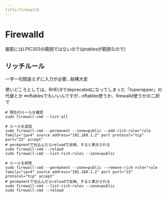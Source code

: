 ```yaml
---
title:Firewalld
---
```


# Firewalld

厳密にはLPIC303の範囲ではないので(iptablesが範囲なので)

## リッチルール

一字一句間違えずに入力が必要...結構大変

使いどころとしては、RHEL8でdeprecatedになってしまった「tcpwrapper」の代替とか
※nftablesでもいいんですが...nftables使うか、firewalld使うかの二択で

```
# 現在のルールを確認
sudo firewall-cmd --list-all

# ルールを追加
sudo firewall-cmd --permanent --zone=public --add-rich-rule="rule family="ipv4" source address="192.168.1.2" port protocol="tcp" port="23" accept"
# permanentで仕込んだらreloadで反映、すると表示される
sudo firewall-cmd --relaod
sudo firewall-cmd --list-rich-rules --zone=public

# ルールを削除
sudo firewall-cmd --permanent --zone=public --remove-rich-rule="rule family="ipv4" source address="192.168.1.2" port port="23" protocol="tcp" accept" 
# permanentで仕込んだらreloadで反映、すると表示される
sudo firewall-cmd --list-rich-rules --zone=public
sudo firewall-cmd --reload
```
